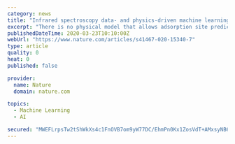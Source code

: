 ```yaml
---
category: news
title: "Infrared spectroscopy data- and physics-driven machine learning for characterizing surface microstructure of complex materials"
excerpt: "There is no physical model that allows adsorption site prediction from a single set of frequencies and intensities. Learning surface microstructure is further complicated by the fact that there are many CO molecules adsorbed on an ensemble of sites. We quantify microstructure with both binding-type (a discrete distribution) and GCN (a nearly ..."
publishedDateTime: 2020-03-23T10:10:00Z
webUrl: "https://www.nature.com/articles/s41467-020-15340-7"
type: article
quality: 0
heat: 0
published: false

provider:
  name: Nature
  domain: nature.com

topics:
  - Machine Learning
  - AI

secured: "MWEFLrpsTw2tShWkXs4c1FnOVB7om9yW77DC/EhmPn0Kx1ZosVdT+AMxsyNB6kLf9lBvI6WlAComCUXx0dtf1A77xy5W5rJoOCegQcapCJZRILMXfI93Qwx4s/MF1cHNNnuxk4Ux3yP6mjcw+dhVQpROllGUPQy5SLpg8FZetjtu+YjT508yFZeDE+GRmvulcBt9jL76V7d3GU+y5NhTVvpSq0Sg4sCv8WK6p16wxf5guAZb+kMsVAYTJdpQz3kjJwoaObU6JhxVqG+hd9l/JQ+Z4qTEpkui00TcIjQw9phH0EBFQOmerf2T6SfiogOfkAcmw72PpzfamWB4a3fFieEUac00Zv4/od1WQ+bzoDDF3319hX3yzslgsrIk9D7c5hb7MdTKYrX95mHacX4kIAeFJXV5WEfD77JTyp5ga4+w/g87YSGCCBRz0r4sCud7iA0SU4/PvqhYDNRDnf7RWMnYZbCW52iyPliLm+2mGuE=;VrOq3le4w6Nv1DnreX4SEQ=="
---
```


